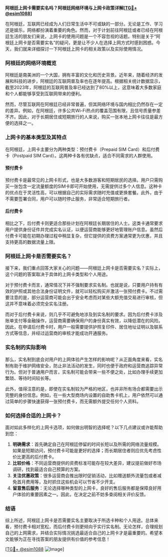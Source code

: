 **阿根廷上网卡需要实名吗？阿根廷网络环境与上网卡政策详解[[TG💪+ @esim1088](https://t.me/s/esim1088)]**

在阿根廷，互联网已经成为人们日常生活中不可或缺的一部分。无论是工作、学习还是娱乐，网络都扮演着重要的角色。然而，对于计划前往阿根廷或者已经在阿根廷生活的朋友们来说，上网卡的使用问题是一个不容忽视的话题。特别是关于“阿根廷上网卡是否需要实名”的疑问，更是让不少人在选择上网方式时感到困惑。今天，我们就来详细探讨一下阿根廷上网卡的相关政策以及实际使用情况。

### 阿根廷的网络环境概览

阿根廷是南美洲的一个大国，拥有丰富的文化和历史背景。近年来，随着经济的发展和科技的进步，阿根廷的互联网普及率也在逐年提高。根据相关统计数据显示，截至2023年，阿根廷的互联网普及率已经达到了80%以上，这意味着大多数家庭和个人都能够享受到互联网带来的便利。

然而，尽管互联网在阿根廷已经非常普遍，但其网络环境与国内相比仍然存在一定的差异。例如，在阿根廷，许多公共Wi-Fi热点的覆盖范围有限，且信号质量参差不齐。因此，对于长期居住或短期旅行的人来说，购买一张本地上网卡往往是最方便的选择之一。

### 上网卡的基本类型及其特点

在阿根廷，上网卡主要分为两种类型：预付费卡（Prepaid SIM Card）和后付费卡（Postpaid SIM Card）。这两种卡各有优缺点，适合不同需求的人群使用。

#### 预付费卡

预付费卡是最常见的上网卡形式，也是大多数游客和短期居民的选择。用户只需购买一张包含一定流量额度的SIM卡即可开始使用，无需提供过多个人信息。这种卡的优点在于灵活性高，可以根据自己的实际需求随时充值或更换套餐。此外，由于不需要签署合同，用户可以随时停止服务，非常适合短期旅行者。

#### 后付费卡

相比之下，后付费卡则更适合那些计划在阿根廷长期居住的人士。这类卡通常要求用户提供身份证件并完成实名认证，以便运营商能够更好地管理账户信息。虽然后付费卡可能在初期办理过程中稍显复杂，但它提供的资费方案通常更为优惠，并且支持更高的数据流量上限。

### 阿根廷上网卡是否需要实名？

接下来，我们重点回答大家关心的问题——阿根廷上网卡是否需要实名？实际上，这个问题的答案取决于具体的上网卡类型和个人用途。

对于预付费卡而言，通常情况下并不强制要求实名制。也就是说，只要用户持有有效的护照或其他合法身份证明文件，就可以轻松购买并激活一张预付费卡。不过需要注意的是，部分运营商可能会出于安全考虑而对某些大额充值交易进行审核，但这并不意味着必须完全实名注册。

而对于后付费卡来说，则几乎不可避免地涉及到实名制的要求。因为后付费卡涉及账单支付等金融操作，运营商需要确保用户的身份真实有效，以降低潜在的风险。因此，在申请后付费卡时，用户一般需要提供护照复印件、居住地址证明以及联系方式等信息，并经过运营商的审核才能成功开通服务。

### 实名制的实际影响

那么，实名制到底会对用户的上网体验产生怎样的影响呢？从正面角度来看，实名制有助于维护网络安全，防止非法活动的发生，同时也便于政府和运营商追踪异常行为。但对于普通用户而言，实名制可能会带来一些不便之处，比如办理手续更加繁琐、等待时间较长等。

此外，值得注意的是，即使在实名制较为严格的地区，也并非所有场合都需要出示完整的身份信息。例如，在一些大型商场内设置的自助售卡机上，用户依然可以通过简单的步骤快速获得一张预付费卡，而无需额外提交任何个人资料。

### 如何选择合适的上网卡？

面对如此多样化的上网卡选项，如何做出明智的选择呢？以下几点建议或许能帮助到您：

1. **明确需求**：首先确定自己在阿根廷停留的时间长短以及所需的网络流量规模。如果是短期访问，预付费卡可能是更好的选择；而长期居住者则应优先考虑性价比更高的后付费卡。
2. **比较价格**：不同运营商提供的资费标准可能存在较大差异，建议提前做好市场调研，找到最适合自己预算的方案。
3. **关注优惠政策**：很多运营商会推出限时促销活动，比如赠送额外流量包或者减免首月费用等，及时抓住这些机会可以节省不少开支。
4. **留意售后服务**：无论选择哪种类型的上网卡，良好的售后服务都是保障良好用户体验的重要因素之一。因此，在决定之前不妨多查阅相关评价反馈。

### 结语

综上所述，阿根廷上网卡是否需要实名主要取决于所选卡种和个人用途。总体来看，预付费卡相对宽松，而后付费卡则更倾向于实行实名制。无论怎样，合理规划自己的上网需求，并结合实际情况挑选最适合自己的上网卡才是最重要的。希望本文能够为正在寻找答案的朋友提供有价值的参考信息！

[[TG💪+ @esim1088](https://t.me/s/esim1088) ![Image](https://i.postimg.cc/4NQfJmqS/Snipaste-2025-05-13-00-14-12.png)]